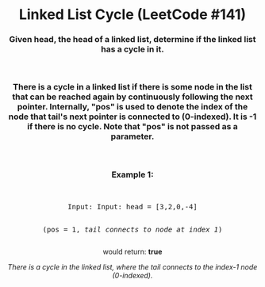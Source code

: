 <div align = "center">

# Linked List Cycle (LeetCode #141)

</div>

<div align = "center">

<h3>Given head, the head of a linked list, determine if the linked list has a cycle in it.</h3>
<br>
<h3>There is a cycle in a linked list if there is some node in the list that can be reached again by continuously following the next pointer. Internally, "pos" is used to denote the index of the node that tail's next pointer is connected to (0-indexed). It is -1 if there is no cycle. <strong>Note that "pos" is not passed as a parameter.</strong></h3>
<br>

<h3>Example 1:</h3>
<br>
<a href="https://en.wikipedia.org/wiki/The_Milagro_Beanfield_War_(novel)"></a>
<pre>Input: Input: head = [3,2,0,-4]

(pos = 1, <em>tail connects to node at index 1</em>)</pre>

<p>would return: <strong>true</strong></p>
<p><em>There is a cycle in the linked list, where the tail connects to the index-1 node (0-indexed).</em></p>
</div>
